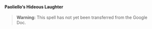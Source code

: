 #### Paoliello‘s Hideous Laughter
<!-- previously "Hideous Laughter" -->

> **Warning:**
> This spell has not yet been transferred from the Google Doc.
